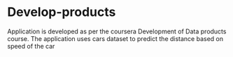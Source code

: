 # Develop-products
Application is developed as per the coursera Development of Data products course.
The application uses cars dataset to predict the distance based on speed of the car
